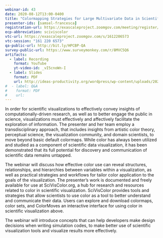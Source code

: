 ```yaml
---
webinar-id: 43
date: 2020-08-12T13:00-0400
title: "Colormapping Strategies for Large Multivariate Data in Scientific Applications"
presenter-ids: [samsel-francesca]
registration-url: https://exascaleproject.zoomgov.com/meeting/register/vJIsdeuoqD4tGcoqaoIMBNOYZ6aZGhO9zRQ
ecp-abbreviation: sciviscolor
vtc-url: https://exascaleproject.zoomgov.com/s/1612206573 
vtc-session: "161 220 6573"
qa-public-url: http://bit.ly/HPCBP-QA
survey-public-url: https://www.surveymonkey.com/r/8MVC5Q6
artifacts:
  - label: Recording
    format: YouTube
    yt-video-id: _vI5cnoWn-I
  - label: Slides
    format: PDF
    url: http://ideas-productivity.org/wordpress/wp-content/uploads/2020/08/webinar043-sciviscolor.pdf
#  - label: Q&A
#    format: PDF
#    url:
---
```

In order for scientific visualizations to effectively convey insights of computationally-driven research, as well as to better engage the public in science, visualizations must effectively and affectively facilitate the exploration of information. The presenter and her team employ a transdisciplinary approach, that includes insights from artistic color theory, perceptual science, the visualization community, and domain scientists, to move beyond basic default colormaps. While color has always been utilized and studied as a component of scientific data visualization, it has been demonstrated that its full potential for discovery and communication of scientific data remains untapped.

The webinar will discuss how effective color use can reveal structures, relationships, and hierarchies between variables within a visualization, as well as practical strategies and workflows for tailor color application to the goals of the visualization. The presenter’s work is documented and freely available for use at SciVisColor.org, a hub for research and resources related to color in scientific visualization. SciVisColor provides tools and strategies that allow scientists to use color as a tool to better understand and communicate their data. Users can explore and download colormaps, color sets, and ColorMoves an interactive interface for using color in scientific visualization above.

The webinar will introduce concepts that can help developers make design decisions when writing simulation codes, to make better use of scientific visualization tools and visualize results more effectively.
